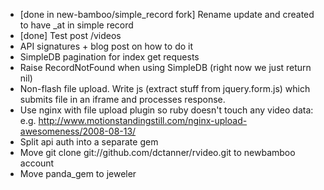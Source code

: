 * [done in new-bamboo/simple_record fork] Rename update and created to have _at in simple record
* [done] Test post /videos
* API signatures + blog post on how to do it
* SimpleDB pagination for index get requests
* Raise RecordNotFound when using SimpleDB (right now we just return nil)
* Non-flash file upload. Write js (extract stuff from jquery.form.js) which submits file in an iframe and processes response.
* Use nginx with file upload plugin so ruby doesn't touch any video data: e.g. http://www.motionstandingstill.com/nginx-upload-awesomeness/2008-08-13/
* Split api auth into a separate gem
* Move git clone git://github.com/dctanner/rvideo.git to newbamboo account
* Move panda_gem to jeweler